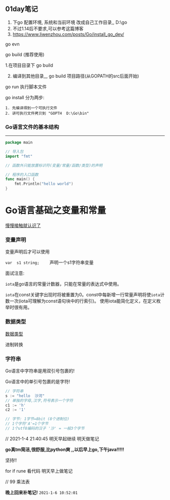 ## 01day笔记

1. 下go  配置环境,  系统和当前环境 改成自己工作目录,, D:\go
2. 不过1.14后不要求,可以参考这篇博客
3. https://www.liwenzhou.com/posts/Go/install_go_dev/

 go evn 





go build (推荐使用)

1.在项目目录下 go build 

2.  编译到其他目录,,,  go  build    项目路径(从GOPATH的src后面开始)

go  run   执行脚本文件

go install    分为两步:

	1. 先编译得到一个可执行文件
	2. 讲可执行文件拷贝到 "GOPTH  D:\Go\bin"



### Go语言文件的基本结构

****



```go
package main

// 导入包
import "fmt"

// 函数外只能放置标识符(变量/常量/函数/类型)的声明

// 程序的入口函数
func main() {
	fmt.Println("hello world")
}

```



# Go语言基础之变量和常量

[慢慢接触就认识了](https://www.liwenzhou.com/posts/Go/01_var_and_const/)

 

### 变量声明



变量声明后才可以使用

``var  s1 string;    `` 声明一个s1字符串变量

面试注意:

`iota`是go语言的常量计数器，只能在常量的表达式中使用。

`iota`在const关键字出现时将被重置为0。const中每新增一行常量声明将使`iota`计数一次(iota可理解为const语句块中的行索引)。 使用iota能简化定义，在定义枚举时很有用。



### 数据类型



[数据类型](https://www.liwenzhou.com/posts/Go/02_datatype/)



进制转换



### 字符串

Go语言中字符串是用双引号包裹的!

Go语言中的单引号包裹的是字符!

```go
// 字符串
s := "hello  沙河"
// 单独的字母,汉字,符号表示一个字符
c1 := 'h'
c2 := '1'

// 字节: 1字节=8bit (8个进制位)
// 1个字符'A'=1个字节
// 1个utf8编码的汉子 '沙' = 一般3个字节

```

// 2021-1-4 21:40:45 明天早起继续 明天做笔记



**go真tm简洁,很舒服,比python爽 ,,以后早上go,下午java!!!!!**

坚持!!





for  if  rune 看代码 明天早上做笔记

// 99 乘法表



**晚上回来补笔记!**  `2021-1-6 10:52:01`

